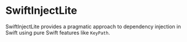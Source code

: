 # SwiftInjectLite
SwiftInjectLite provides a pragmatic approach to dependency injection in Swift using pure Swift features like `KeyPath`.

